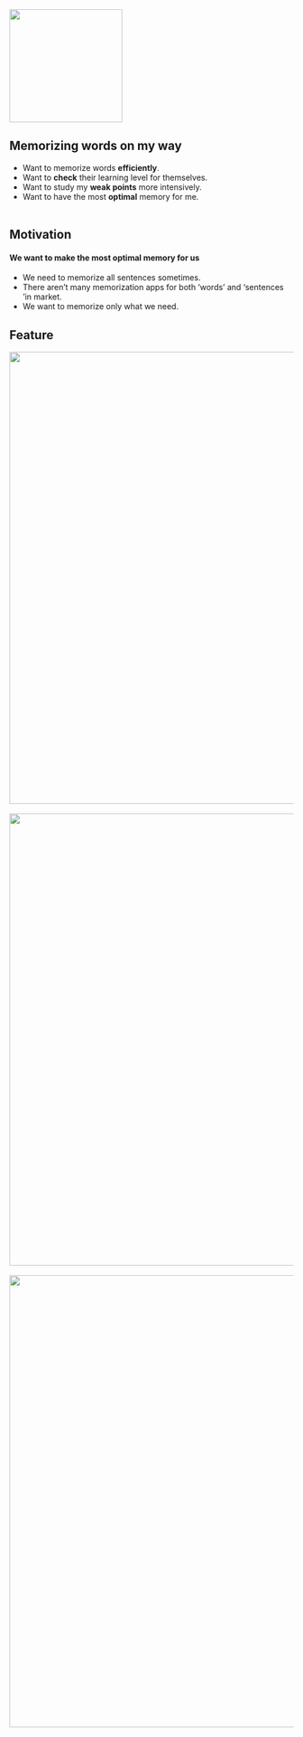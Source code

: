 <img width="200" src="https://user-images.githubusercontent.com/32731032/87845402-dee63300-c901-11ea-89d8-944d26bdab23.png">

## Memorizing words on my way
* Want to memorize words **efficiently**.
* Want to **check** their learning level for themselves.
* Want to study my **weak points** more intensively.
* Want to have the most **optimal** memory for me.
<br><br>

## Motivation
#### We want to make the most optimal memory for us

* We need to memorize all sentences sometimes.
* There aren’t many memorization apps for both ‘words’ and ‘sentences ’in market.
* We want to memorize only what we need.

## Feature
<img width="800" src="https://user-images.githubusercontent.com/32731032/87845851-3ab2bb00-c906-11ea-85c8-1a17dbd7bad8.png"><br><br>
<img width="800" src="https://user-images.githubusercontent.com/32731032/87845852-3be3e800-c906-11ea-94bc-43d7ed316a45.png"><br><br>
<img width="800" src="https://user-images.githubusercontent.com/32731032/87845853-3c7c7e80-c906-11ea-9d59-62d4b9f484d7.png">
